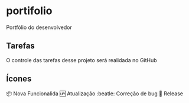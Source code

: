 # portifolio
Portfólio do desenvolvedor

## Tarefas

O controle das tarefas desse projeto será realidada no GitHub

## Ícones

:package: Nova Funcionalida
:up: Atualização
:beatle: Correção de bug
:checkered_flag: Release